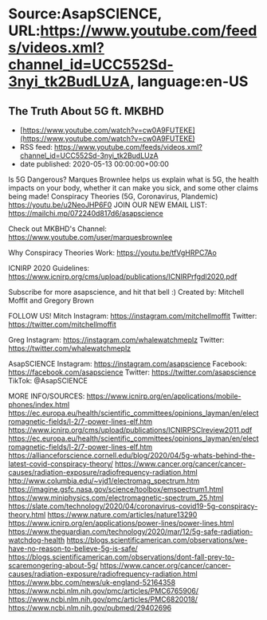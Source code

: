 # Source:AsapSCIENCE, URL:https://www.youtube.com/feeds/videos.xml?channel_id=UCC552Sd-3nyi_tk2BudLUzA, language:en-US

## The Truth About 5G ft. MKBHD
 - [https://www.youtube.com/watch?v=cw0A9FUTEKE](https://www.youtube.com/watch?v=cw0A9FUTEKE)
 - RSS feed: https://www.youtube.com/feeds/videos.xml?channel_id=UCC552Sd-3nyi_tk2BudLUzA
 - date published: 2020-05-13 00:00:00+00:00

Is 5G Dangerous? Marques Brownlee helps us explain what is 5G, the health impacts on your body, whether it can make you sick, and some other claims being made!
Conspiracy Theories (5G, Coronavirus, Plandemic) https://youtu.be/u2NeoJHP6F0
JOIN OUR NEW EMAIL LIST: https://mailchi.mp/072240d817d6/asapscience

Check out MKBHD's Channel: https://www.youtube.com/user/marquesbrownlee

Why Conspiracy Theories Work: https://youtu.be/tfVgHRPC7Ao

ICNIRP 2020 Guidelines: https://www.icnirp.org/cms/upload/publications/ICNIRPrfgdl2020.pdf

Subscribe for more asapscience, and hit that bell :)
Created by: Mitchell Moffit and Gregory Brown

FOLLOW US!
Mitch
Instagram: https://instagram.com/mitchellmoffit
Twitter: https://twitter.com/mitchellmoffit 

Greg
Instagram: https://instagram.com/whalewatchmeplz 
Twitter: https://twitter.com/whalewatchmeplz 

AsapSCIENCE
Instagram: https://instagram.com/asapscience 
Facebook: https://facebook.com/asapscience 
Twitter: https://twitter.com/asapscience
TikTok: @AsapSCIENCE 



MORE INFO/SOURCES:
https://www.icnirp.org/en/applications/mobile-phones/index.html
https://ec.europa.eu/health/scientific_committees/opinions_layman/en/electromagnetic-fields/l-2/7-power-lines-elf.htm
https://www.icnirp.org/cms/upload/publications/ICNIRPSCIreview2011.pdf
https://ec.europa.eu/health/scientific_committees/opinions_layman/en/electromagnetic-fields/l-2/7-power-lines-elf.htm
https://allianceforscience.cornell.edu/blog/2020/04/5g-whats-behind-the-latest-covid-conspiracy-theory/
https://www.cancer.org/cancer/cancer-causes/radiation-exposure/radiofrequency-radiation.html
http://www.columbia.edu/~vjd1/electromag_spectrum.htm
https://imagine.gsfc.nasa.gov/science/toolbox/emspectrum1.html
https://www.miniphysics.com/electromagnetic-spectrum_25.html
https://slate.com/technology/2020/04/coronavirus-covid19-5g-conspiracy-theory.html
https://www.nature.com/articles/nature13290
https://www.icnirp.org/en/applications/power-lines/power-lines.html
https://www.theguardian.com/technology/2020/mar/12/5g-safe-radiation-watchdog-health
https://blogs.scientificamerican.com/observations/we-have-no-reason-to-believe-5g-is-safe/
https://blogs.scientificamerican.com/observations/dont-fall-prey-to-scaremongering-about-5g/
https://www.cancer.org/cancer/cancer-causes/radiation-exposure/radiofrequency-radiation.html
https://www.bbc.com/news/uk-england-52164358
https://www.ncbi.nlm.nih.gov/pmc/articles/PMC6765906/
https://www.ncbi.nlm.nih.gov/pmc/articles/PMC6820018/
https://www.ncbi.nlm.nih.gov/pubmed/29402696

